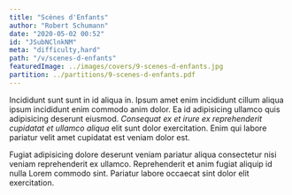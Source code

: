 ```yaml
---
title: "Scènes d'Enfants"
author: "Robert Schumann"
date: "2020-05-02 00:52"
id: "JSubNClnkNM"
meta: "difficulty,hard"
path: "/v/scenes-d-enfants"
featuredImage: ../images/covers/9-scenes-d-enfants.jpg
partition: ../partitions/9-scenes-d-enfants.pdf
---
```


Incididunt sunt sunt in id aliqua in. Ipsum amet enim incididunt cillum aliqua ipsum incididunt enim commodo anim dolor. Ea id adipisicing ullamco quis adipisicing deserunt eiusmod. _Consequat ex et irure ex reprehenderit cupidatat et ullamco aliqua_ elit sunt dolor exercitation. Enim qui labore pariatur velit amet cupidatat est veniam dolor est.

Fugiat adipisicing dolore deserunt veniam pariatur aliqua consectetur nisi veniam reprehenderit ex ullamco. Reprehenderit et anim fugiat aliquip id nulla Lorem commodo sint. Pariatur labore occaecat sint dolor elit exercitation.
